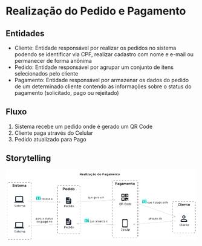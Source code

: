# Realização do Pedido e Pagamento

## Entidades

- Cliente: Entidade responsável por realizar os pedidos no sistema podendo se identificar via CPF, realizar cadastro com nome e e-mail ou permanecer de forma anônima
- Pedido: Entidade responsável por agrupar um conjunto de itens selecionados pelo cliente
- Pagamento: Entidade responsável por armazenar os dados do pedido de um determinado cliente contendo as informações sobre o status do pagamento (solicitado, pago ou rejeitado)

## Fluxo

1. Sistema recebe um pedido onde é gerado um QR Code
2. Cliente paga através do Celular
3. Pedido atualizado para Pago

## Storytelling

![fluxo_storytelling](./realizacao_pagamento.png)